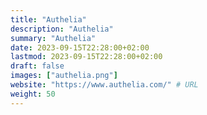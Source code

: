 ```yaml
---
title: "Authelia"
description: "Authelia"
summary: "Authelia"
date: 2023-09-15T22:28:00+02:00
lastmod: 2023-09-15T22:28:00+02:00
draft: false
images: ["authelia.png"]
website: "https://www.authelia.com/" # URL
weight: 50
---
```

